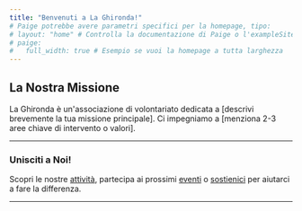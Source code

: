 ```yaml
---
title: "Benvenuti a La Ghironda!"
# Paige potrebbe avere parametri specifici per la homepage, tipo:
# layout: "home" # Controlla la documentazione di Paige o l'exampleSite
# paige:
#   full_width: true # Esempio se vuoi la homepage a tutta larghezza
---
```


## La Nostra Missione

La Ghironda è un'associazione di volontariato dedicata a [descrivi brevemente la tua missione principale]. Ci impegniamo a [menziona 2-3 aree chiave di intervento o valori].

---

### Unisciti a Noi!

Scopri le nostre [attività](/le-nostre-attivita/), partecipa ai prossimi [eventi](/eventi/) o [sostienici](/sostienici/) per aiutarci a fare la differenza.

---

<!-- Paige potrebbe mostrare qui automaticamente le sezioni o i post recenti. -->
<!-- Altrimenti, puoi aggiungere manualmente dei link o delle anteprime qui. -->